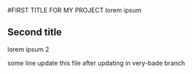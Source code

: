 #FIRST TITLE FOR MY PROJECT
lorem ipsum 

## Second title
lorem ipsum 2 

some line update this file after updating in very-bade branch
